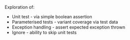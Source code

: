 Exploration of:

* Unit test - via simple boolean assertion
* Parameterised tests - variant coverage via test data  
* Exception handling - assert expected exception thrown
* Ignore - ability to skip unit tests
